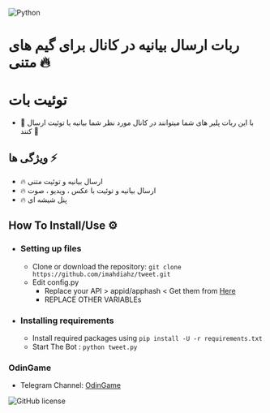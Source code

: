 ![Python](https://img.shields.io/badge/python-3670A0?style=for-the-badge&logo=python&logoColor=ffdd54)
<!-- ![GitHub forks](https://github.com/imahdiahz/tweet/network/members)

![GitHub stars](https://github.com/imahdiahz/tweet/stargazers) -->
# ربات ارسال بیانیه در کانال برای گیم های متنی 🔥
# توئیت بات 
- 🔱 با این ربات پلیر های شما میتوانند در کانال مورد نظر شما بیانیه یا توئیت ارسال کنند 🔱
## ویژگی ها ⚡️
   - 🔥 ارسال بیانیه و توئیت متنی
   - 🔥 ارسال بیانیه و توئیت با عکس ، ویدیو ، صوت
   - 🔥 پنل شیشه ای
## How To Install/Use  ⚙️
- ### Setting up files
     - Clone or download the repository: ```git clone https://github.com/imahdiahz/tweet.git```
     - Edit config.py   
        - Replace your API  > appid/apphash < Get them from [Here](https://my.telegram.org)
        - REPLACE OTHER VARIABLEs 
- ### Installing requirements
    - Install required packages using ```pip install -U -r requirements.txt```
    - Start The Bot : ```python tweet.py```
### OdinGame
- Telegram Channel: [OdinGame](https://t.me/odin_game)

![GitHub license](https://github.com/imahdiahz/tweet/blob/master/LICENSE)